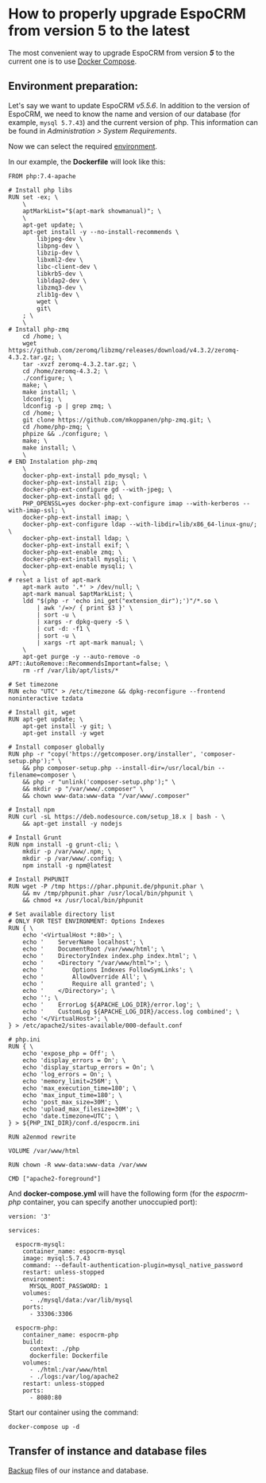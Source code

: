 # How to properly upgrade EspoCRM from version 5 to the latest

The most convenient way to upgrade EspoCRM from version ***5*** to the current one is to use [Docker Compose](https://docs.espocrm.com/administration/docker/installation/#install-espocrm-with-docker-compose).

## Environment preparation:
Let's say we want to update EspoCRM *v5.5.6*. 
In addition to the version of EspoCRM, we need to know the name and version of our database (for example, `mysql 5.7.43`) and the current version of php. This information can be found in *Administration > System Requirements*.

Now we can select the required [environment](https://github.com/tmachyshyn/espocrm-environment).

In our example, the **Dockerfile** will look like this:
```
FROM php:7.4-apache

# Install php libs
RUN set -ex; \
    \
    aptMarkList="$(apt-mark showmanual)"; \
    \
    apt-get update; \
    apt-get install -y --no-install-recommends \
        libjpeg-dev \
        libpng-dev \
        libzip-dev \
        libxml2-dev \
        libc-client-dev \
        libkrb5-dev \
        libldap2-dev \
        libzmq3-dev \
        zlib1g-dev \
        wget \
        git\
    ; \
    \
# Install php-zmq
    cd /home; \
    wget https://github.com/zeromq/libzmq/releases/download/v4.3.2/zeromq-4.3.2.tar.gz; \
    tar -xvzf zeromq-4.3.2.tar.gz; \
    cd /home/zeromq-4.3.2; \
    ./configure; \
    make; \
    make install; \
    ldconfig; \
    ldconfig -p | grep zmq; \
    cd /home; \
    git clone https://github.com/mkoppanen/php-zmq.git; \
    cd /home/php-zmq; \
    phpize && ./configure; \
    make; \
    make install; \
    \
# END Instalation php-zmq
    \
    docker-php-ext-install pdo_mysql; \
    docker-php-ext-install zip; \
    docker-php-ext-configure gd --with-jpeg; \
    docker-php-ext-install gd; \
    PHP_OPENSSL=yes docker-php-ext-configure imap --with-kerberos --with-imap-ssl; \
    docker-php-ext-install imap; \
    docker-php-ext-configure ldap --with-libdir=lib/x86_64-linux-gnu/; \
    docker-php-ext-install ldap; \
    docker-php-ext-install exif; \
    docker-php-ext-enable zmq; \
    docker-php-ext-install mysqli; \
    docker-php-ext-enable mysqli; \
    \
# reset a list of apt-mark
    apt-mark auto '.*' > /dev/null; \
    apt-mark manual $aptMarkList; \
    ldd "$(php -r 'echo ini_get("extension_dir");')"/*.so \
        | awk '/=>/ { print $3 }' \
        | sort -u \
        | xargs -r dpkg-query -S \
        | cut -d: -f1 \
        | sort -u \
        | xargs -rt apt-mark manual; \
    \
    apt-get purge -y --auto-remove -o APT::AutoRemove::RecommendsImportant=false; \
    rm -rf /var/lib/apt/lists/*

# Set timezone
RUN echo "UTC" > /etc/timezone && dpkg-reconfigure --frontend noninteractive tzdata

# Install git, wget
RUN apt-get update; \
    apt-get install -y git; \
    apt-get install -y wget

# Install composer globally
RUN php -r "copy('https://getcomposer.org/installer', 'composer-setup.php');" \
    && php composer-setup.php --install-dir=/usr/local/bin --filename=composer \
    && php -r "unlink('composer-setup.php');" \
    && mkdir -p "/var/www/.composer" \
    && chown www-data:www-data "/var/www/.composer"

# Install npm
RUN curl -sL https://deb.nodesource.com/setup_18.x | bash - \
    && apt-get install -y nodejs

# Install Grunt
RUN npm install -g grunt-cli; \
    mkdir -p /var/www/.npm; \
    mkdir -p /var/www/.config; \
    npm install -g npm@latest

# Install PHPUNIT
RUN wget -P /tmp https://phar.phpunit.de/phpunit.phar \
    && mv /tmp/phpunit.phar /usr/local/bin/phpunit \
    && chmod +x /usr/local/bin/phpunit

# Set available directory list
# ONLY FOR TEST ENVIRONMENT: Options Indexes
RUN { \
    echo '<VirtualHost *:80>'; \
    echo '    ServerName localhost'; \
    echo '    DocumentRoot /var/www/html'; \
    echo '    DirectoryIndex index.php index.html'; \
    echo '    <Directory "/var/www/html">'; \
    echo '        Options Indexes FollowSymLinks'; \
    echo '        AllowOverride All'; \
    echo '        Require all granted'; \
    echo '    </Directory>'; \
    echo ''; \
    echo '    ErrorLog ${APACHE_LOG_DIR}/error.log'; \
    echo '    CustomLog ${APACHE_LOG_DIR}/access.log combined'; \
    echo '</VirtualHost>'; \
} > /etc/apache2/sites-available/000-default.conf

# php.ini
RUN { \
    echo 'expose_php = Off'; \
    echo 'display_errors = On'; \
    echo 'display_startup_errors = On'; \
    echo 'log_errors = On'; \
    echo 'memory_limit=256M'; \
    echo 'max_execution_time=180'; \
    echo 'max_input_time=180'; \
    echo 'post_max_size=30M'; \
    echo 'upload_max_filesize=30M'; \
    echo 'date.timezone=UTC'; \
} > ${PHP_INI_DIR}/conf.d/espocrm.ini

RUN a2enmod rewrite

VOLUME /var/www/html

RUN chown -R www-data:www-data /var/www

CMD ["apache2-foreground"]

```

And **docker-compose.yml** will have the following form (for the *espocrm-php* container, you can specify another unoccupied port):
```
version: '3'

services:

  espocrm-mysql:
    container_name: espocrm-mysql
    image: mysql:5.7.43
    command: --default-authentication-plugin=mysql_native_password
    restart: unless-stopped
    environment:
      MYSQL_ROOT_PASSWORD: 1
    volumes:
      - ./mysql/data:/var/lib/mysql
    ports:
      - 33306:3306
    
  espocrm-php:
    container_name: espocrm-php
    build:
      context: ./php
      dockerfile: Dockerfile
    volumes:
      - ./html:/var/www/html
      - ./logs:/var/log/apache2
    restart: unless-stopped
    ports:
      - 8080:80
```

Start our container using the command:
```
docker-compose up -d
```

## Transfer of instance and database files

[Backup](https://docs.espocrm.com/administration/backup-and-restore/#backup-and-restore) files of our instance and database.

